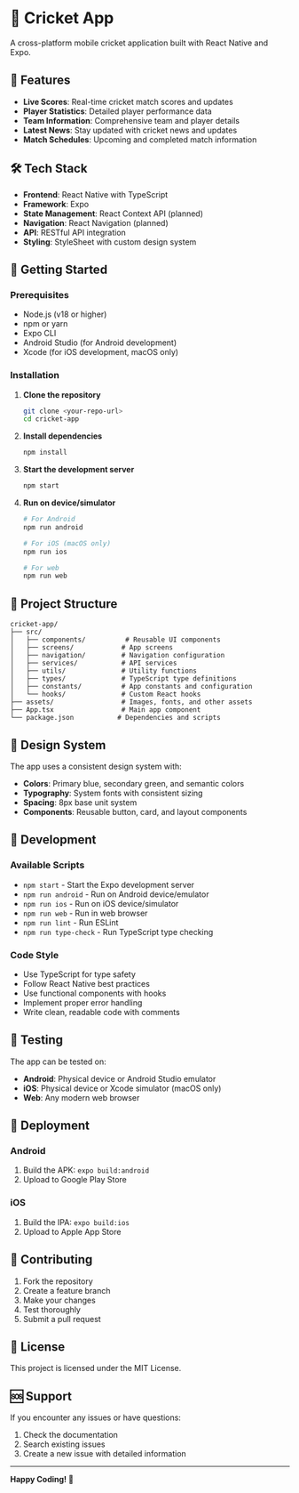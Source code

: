 # 🏏 Cricket App

A cross-platform mobile cricket application built with React Native and Expo.

## 🚀 Features

- **Live Scores**: Real-time cricket match scores and updates
- **Player Statistics**: Detailed player performance data
- **Team Information**: Comprehensive team and player details
- **Latest News**: Stay updated with cricket news and updates
- **Match Schedules**: Upcoming and completed match information

## 🛠️ Tech Stack

- **Frontend**: React Native with TypeScript
- **Framework**: Expo
- **State Management**: React Context API (planned)
- **Navigation**: React Navigation (planned)
- **API**: RESTful API integration
- **Styling**: StyleSheet with custom design system

## 📱 Getting Started

### Prerequisites

- Node.js (v18 or higher)
- npm or yarn
- Expo CLI
- Android Studio (for Android development)
- Xcode (for iOS development, macOS only)

### Installation

1. **Clone the repository**
   ```bash
   git clone <your-repo-url>
   cd cricket-app
   ```

2. **Install dependencies**
   ```bash
   npm install
   ```

3. **Start the development server**
   ```bash
   npm start
   ```

4. **Run on device/simulator**
   ```bash
   # For Android
   npm run android
   
   # For iOS (macOS only)
   npm run ios
   
   # For web
   npm run web
   ```

## 📁 Project Structure

```
cricket-app/
├── src/
│   ├── components/          # Reusable UI components
│   ├── screens/            # App screens
│   ├── navigation/         # Navigation configuration
│   ├── services/           # API services
│   ├── utils/              # Utility functions
│   ├── types/              # TypeScript type definitions
│   ├── constants/          # App constants and configuration
│   └── hooks/              # Custom React hooks
├── assets/                 # Images, fonts, and other assets
├── App.tsx                 # Main app component
└── package.json           # Dependencies and scripts
```

## 🎨 Design System

The app uses a consistent design system with:
- **Colors**: Primary blue, secondary green, and semantic colors
- **Typography**: System fonts with consistent sizing
- **Spacing**: 8px base unit system
- **Components**: Reusable button, card, and layout components

## 🔧 Development

### Available Scripts

- `npm start` - Start the Expo development server
- `npm run android` - Run on Android device/emulator
- `npm run ios` - Run on iOS device/simulator
- `npm run web` - Run in web browser
- `npm run lint` - Run ESLint
- `npm run type-check` - Run TypeScript type checking

### Code Style

- Use TypeScript for type safety
- Follow React Native best practices
- Use functional components with hooks
- Implement proper error handling
- Write clean, readable code with comments

## 📱 Testing

The app can be tested on:
- **Android**: Physical device or Android Studio emulator
- **iOS**: Physical device or Xcode simulator (macOS only)
- **Web**: Any modern web browser

## 🚀 Deployment

### Android
1. Build the APK: `expo build:android`
2. Upload to Google Play Store

### iOS
1. Build the IPA: `expo build:ios`
2. Upload to Apple App Store

## 🤝 Contributing

1. Fork the repository
2. Create a feature branch
3. Make your changes
4. Test thoroughly
5. Submit a pull request

## 📄 License

This project is licensed under the MIT License.

## 🆘 Support

If you encounter any issues or have questions:
1. Check the documentation
2. Search existing issues
3. Create a new issue with detailed information

---

**Happy Coding! 🏏**
